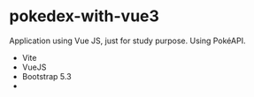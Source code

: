 # pokedex-with-vue3
Application using Vue JS, just for study purpose. Using PokéAPI.
- Vite
- VueJS
- Bootstrap 5.3
- 
